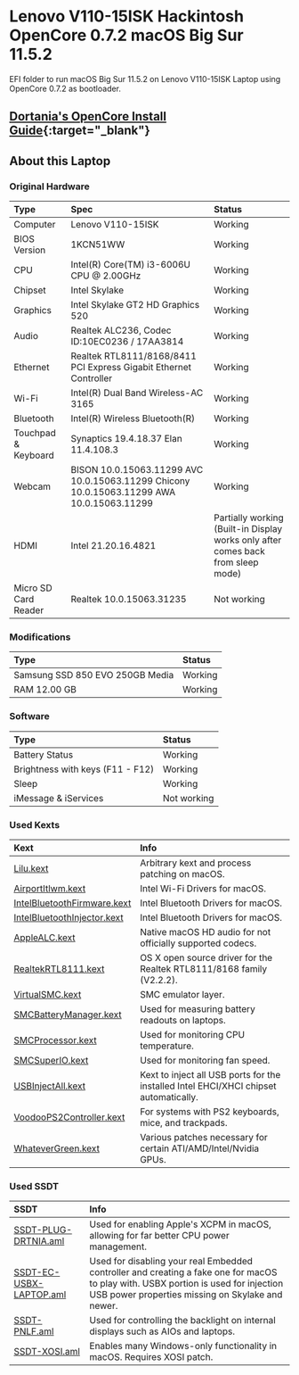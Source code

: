  
# Lenovo V110-15ISK Hackintosh OpenCore 0.7.2 macOS Big Sur 11.5.2

EFI folder to run macOS Big Sur 11.5.2 on Lenovo V110-15ISK Laptop using OpenCore 0.7.2 as bootloader.

## [Dortania's OpenCore Install Guide](https://dortania.github.io/OpenCore-Install-Guide){:target="_blank"}

## About this Laptop

### Original Hardware

Type | Spec | Status
:---------|:---------|:----------
Computer | Lenovo V110-15ISK | Working
BIOS Version	| 1KCN51WW | Working
CPU | Intel(R) Core(TM) i3-6006U CPU @ 2.00GHz | Working
Chipset | Intel Skylake | Working
Graphics | Intel Skylake GT2 HD Graphics 520 | Working
Audio | Realtek ALC236, Codec ID:10EC0236 / 17AA3814 | Working
Ethernet | Realtek RTL8111/8168/8411 PCI Express Gigabit Ethernet Controller | Working
Wi-Fi | Intel(R) Dual Band Wireless-AC 3165 | Working
Bluetooth | Intel(R) Wireless Bluetooth(R) | Working
Touchpad & Keyboard | Synaptics 19.4.18.37 Elan 11.4.108.3 | Working
Webcam | BISON 10.0.15063.11299 AVC 10.0.15063.11299 Chicony 10.0.15063.11299 AWA 10.0.15063.11299 | Working
HDMI | Intel 21.20.16.4821 | Partially working (Built-in Display works only after comes back from sleep mode)
Micro SD Card Reader | Realtek 10.0.15063.31235 | Not working

### Modifications

Type | Status
:--------- |:---------
Samsung SSD 850 EVO 250GB Media | Working
RAM 12.00 GB | Working

### Software

Type | Status
:---------|:---------
Battery Status | Working
Brightness with keys (F11 - F12) | Working
Sleep | Working
iMessage & iServices | Not working

### Used Kexts 
 
Kext | Info 
:---------|:---------
[Lilu.kext](https://github.com/acidanthera/Lilu/releases) | Arbitrary kext and process patching on macOS.
[AirportItlwm.kext](https://github.com/OpenIntelWireless/itlwm/releases) | Intel Wi-Fi Drivers for macOS.
[IntelBluetoothFirmware.kext](https://github.com/OpenIntelWireless/IntelBluetoothFirmware/releases) | Intel Bluetooth Drivers for macOS.
[IntelBluetoothInjector.kext](https://github.com/OpenIntelWireless/IntelBluetoothFirmware/releases) | Intel Bluetooth Drivers for macOS.
[AppleALC.kext](https://github.com/acidanthera/AppleALC/releases) | Native macOS HD audio for not officially supported codecs.
[RealtekRTL8111.kext](https://github.com/Mieze/RTL8111_driver_for_OS_X/releases) | OS X open source driver for the Realtek RTL8111/8168 family (V2.2.2).
[VirtualSMC.kext](https://github.com/acidanthera/VirtualSMC/releases) | SMC emulator layer.
[SMCBatteryManager.kext](https://github.com/acidanthera/VirtualSMC/releases) | Used for measuring battery readouts on laptops.
[SMCProcessor.kext](https://github.com/acidanthera/VirtualSMC/releases) | Used for monitoring CPU temperature.
[SMCSuperIO.kext](https://github.com/acidanthera/VirtualSMC/releases) | Used for monitoring fan speed.
[USBInjectAll.kext](https://github.com/Sniki/OS-X-USB-Inject-All/releases) | Kext to inject all USB ports for the installed Intel EHCI/XHCI chipset automatically.
[VoodooPS2Controller.kext](https://github.com/acidanthera/VoodooPS2/releases) | For systems with PS2 keyboards, mice, and trackpads.
[WhateverGreen.kext](https://github.com/acidanthera/WhateverGreen/releases) | Various patches necessary for certain ATI/AMD/Intel/Nvidia GPUs.

### Used SSDT 

SSDT | Info
:---------|:---------
[SSDT-PLUG-DRTNIA.aml](https://github.com/dortania/Getting-Started-With-ACPI/blob/master/extra-files/compiled/SSDT-PLUG-DRTNIA.aml) | Used for enabling Apple's XCPM in macOS, allowing for far better CPU power management.
[SSDT-EC-USBX-LAPTOP.aml](https://github.com/dortania/Getting-Started-With-ACPI/blob/master/extra-files/compiled/SSDT-EC-USBX-LAPTOP.aml) | Used for disabling your real Embedded controller and creating a fake one for macOS to play with. USBX portion is used for injection USB power properties missing on Skylake and newer.
[SSDT-PNLF.aml](https://github.com/dortania/Getting-Started-With-ACPI/blob/master/extra-files/compiled/SSDT-PNLF.aml) | Used for controlling the backlight on internal displays such as AIOs and laptops.
[SSDT-XOSI.aml](https://github.com/dortania/Getting-Started-With-ACPI/blob/master/extra-files/compiled/SSDT-XOSI.aml) | Enables many Windows-only functionality in macOS. Requires XOSI patch.
